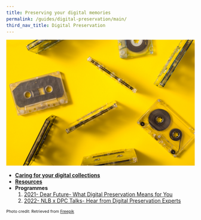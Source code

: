 ```yaml
---
title: Preserving your digital memories
permalink: /guides/digital-preservation/main/
third_nav_title: Digital Preservation
---
```

<img src="/images/digital-preservation/landing-page-banner.jpg" alt="digital preservation landing page banner" style="width:800px;" />


* [**Caring for your digital collections**](/guides/digital-preservation/main/caring-digital)
* [**Resources**](/guides/digital-preservation/main/resources)
* **Programmes**
  1. [2021- Dear Future- What Digital Preservation Means for You](/guides/digital-preservation/main/dear-future-2021)
  2. [2022- NLB x DPC Talks-  Hear from Digital Preservation Experts](/guides/digital-preservation/main/nlb-dpc-2022)


<p style="font-size:8pt;">Photo credit: Retrieved from <a href="https://www.freepik.com/free-photo/overhead-view-transparent-audio-cassette-tapes-colored-background_2993486.htm" target="_blank">Freepik</a></p>

